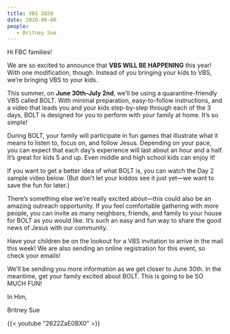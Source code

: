 ```yaml
---
title: VBS 2020
date: 2020-06-08
people: 
   - Britney Sue
---
```


Hi FBC families!
 
We are so excited to announce that **VBS WILL BE HAPPENING** this year! With one modification, though. Instead of you bringing your kids to VBS, we’re bringing VBS to your kids.
 
This summer, on **June 30th-July 2nd**, we’ll be using a quarantine-friendly VBS called BOLT. With minimal preparation, easy-to-follow instructions, and a video that leads you and your kids step-by-step through each of the 3 days, BOLT is designed for you to perform with your family at home. It’s so simple! 
 
During BOLT, your family will participate in fun games that illustrate what it means to listen to, focus on, and follow Jesus. Depending on your pace, you can expect that each day’s experience will last about an hour and a half. It’s great for kids 5 and up. Even middle and high school kids can enjoy it!
 
If you want to get a better idea of what BOLT is, you can watch the Day 2 sample video below. (But don’t let your kiddos see it just yet—we want to save the fun for later.)
 
There’s something else we’re really excited about—this could also be an amazing outreach opportunity. If you feel comfortable gathering with more people, you can invite as many neighbors, friends, and family to your house for BOLT as you would like. It’s such an easy and fun way to share the good news of Jesus with our community. 

Have your children be on the lookout for a VBS invitation to arrive in the mail this week! We are also sending an online registration for this event, so check your emails!
 
We’ll be sending you more information as we get closer to June 30th. In the meantime, get your family excited about BOLT. This is going to be SO MUCH FUN!
 
In Him,
 
Britney Sue

{{< youtube "2622ZaE0BX0" >}}

